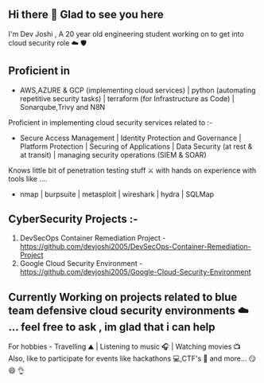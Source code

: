 

## Hi there 👋 Glad to see you here

I'm Dev Joshi , A 20 year old engineering student working on to get into cloud security role ☁️ 🛡️

## Proficient in 
- AWS,AZURE & GCP (implementing cloud services) | python (automating repetitive security tasks) | terraform (for Infrastructure as Code) | Sonarqube,Trivy and N8N

Proficient in implementing cloud security services related to :- 

- Secure Access Management | Identity Protection and Governance | Platform Protection | Securing of Applications | Data Security (at rest & at transit) | managing security operations (SIEM & SOAR)

Knows little bit of penetration testing stuff ⚔️ with hands on experience with tools like ....

- nmap | burpsuite | metasploit | wireshark | hydra | SQLMap

## CyberSecurity Projects :-
1) DevSecOps Container Remediation Project - https://github.com/devjoshi2005/DevSecOps-Container-Remediation-Project
2) Google Cloud Security Environment - https://github.com/devjoshi2005/Google-Cloud-Security-Environment

## Currently Working on projects related to blue team defensive cloud security environments ☁️ ... feel free to ask , im glad that i can help 

For hobbies - Travelling ⛰️ | Listening to music 🎧 | Watching movies 📺
Also, like to participate for events like hackathons 💻,CTF's 🚩 and more... 😏 😄 👌


